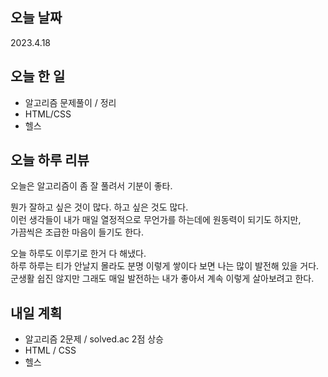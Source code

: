 ## 오늘 날짜
2023.4.18

## 오늘 한 일
* 알고리즘 문제풀이 / 정리
* HTML/CSS
* 헬스

## 오늘 하루 리뷰
오늘은 알고리즘이 좀 잘 풀려서 기분이 좋타.  

뭔가 잘하고 싶은 것이 많다. 하고 싶은 것도 많다.  
이런 생각들이 내가 매일 열정적으로 무언가를 하는데에 원동력이 되기도 하지만,  
가끔씩은 조급한 마음이 들기도 한다.  

오늘 하루도 이루기로 한거 다 해냈다.  
하루 하루는 티가 안날지 몰라도 분명 이렇게 쌓이다 보면 나는 많이 발전해 있을 거다.  
군생활 쉽진 않지만 그래도 매일 발전하는 내가 좋아서 계속 이렇게 살아보려고 한다.

## 내일 계획
* 알고리즘 2문제 / solved.ac 2점 상승
* HTML / CSS
* 헬스
